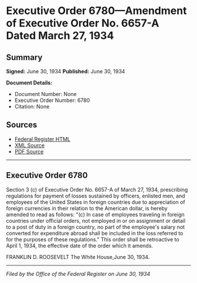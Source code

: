 # Executive Order 6780—Amendment of Executive Order No. 6657-A Dated March 27, 1934

## Summary

**Signed:** June 30, 1934
**Published:** June 30, 1934

**Document Details:**
- Document Number: None
- Executive Order Number: 6780
- Citation: None

## Sources
- [Federal Register HTML](https://www.presidency.ucsb.edu/documents/executive-order-6780-amendment-executive-order-no-6657-dated-march-27-1934)
- [XML Source](None)
- [PDF Source](None)

---

## Executive Order 6780

Section 3 (c) of Executive Order No. 6657-A of March 27, 1934, prescribing regulations for payment of losses sustained by officers, enlisted men, and employees of the United States in foreign countries due to appreciation of foreign currencies in their relation to the American dollar, is hereby amended to read as follows:
"(c) In case of employees traveling in foreign countries under official orders, not employed in or on assignment or detail to a post of duty in a foreign country, no part of the employee's salary not converted for expenditure abroad shall be included in the loss referred to for the purposes of these regulations."
This order shall be retroactive to April 1, 1934, the effective date of the order which it amends.

FRANKLIN D. ROOSEVELT
The White House,June 30, 1934.

---

*Filed by the Office of the Federal Register on June 30, 1934*
